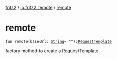 [fritz2](../index.md) / [io.fritz2.remote](index.md) / [remote](./remote.md)

# remote

`fun remote(baseUrl: `[`String`](https://kotlinlang.org/api/latest/jvm/stdlib/kotlin/-string/index.html)` = ""): `[`RequestTemplate`](-request-template/index.md)

factory method to create a RequestTemplate

